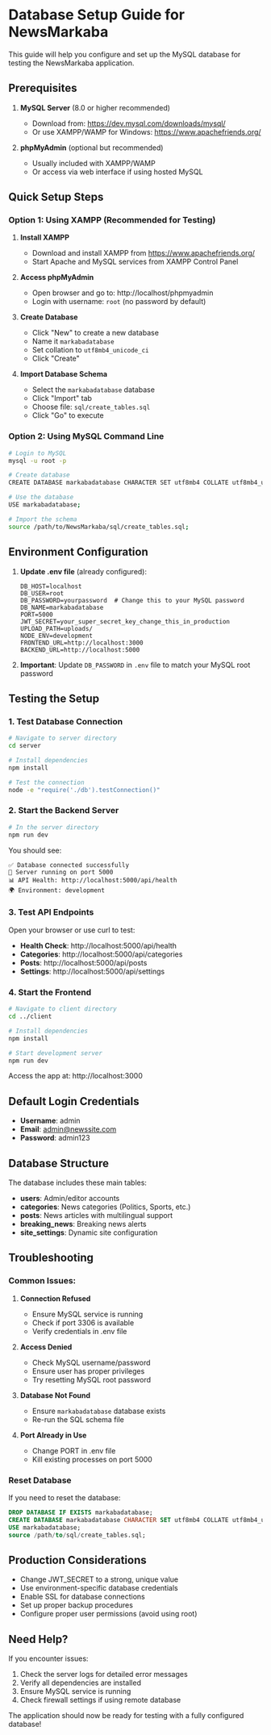# Database Setup Guide for NewsMarkaba

This guide will help you configure and set up the MySQL database for testing the NewsMarkaba application.

## Prerequisites

1. **MySQL Server** (8.0 or higher recommended)
   - Download from: https://dev.mysql.com/downloads/mysql/
   - Or use XAMPP/WAMP for Windows: https://www.apachefriends.org/

2. **phpMyAdmin** (optional but recommended)
   - Usually included with XAMPP/WAMP
   - Or access via web interface if using hosted MySQL

## Quick Setup Steps

### Option 1: Using XAMPP (Recommended for Testing)

1. **Install XAMPP**
   - Download and install XAMPP from https://www.apachefriends.org/
   - Start Apache and MySQL services from XAMPP Control Panel

2. **Access phpMyAdmin**
   - Open browser and go to: http://localhost/phpmyadmin
   - Login with username: `root` (no password by default)

3. **Create Database**
   - Click "New" to create a new database
   - Name it `markabadatabase`
   - Set collation to `utf8mb4_unicode_ci`
   - Click "Create"

4. **Import Database Schema**
   - Select the `markabadatabase` database
   - Click "Import" tab
   - Choose file: `sql/create_tables.sql`
   - Click "Go" to execute

### Option 2: Using MySQL Command Line

```bash
# Login to MySQL
mysql -u root -p

# Create database
CREATE DATABASE markabadatabase CHARACTER SET utf8mb4 COLLATE utf8mb4_unicode_ci;

# Use the database
USE markabadatabase;

# Import the schema
source /path/to/NewsMarkaba/sql/create_tables.sql;
```

## Environment Configuration

1. **Update .env file** (already configured):
   ```env
   DB_HOST=localhost
   DB_USER=root
   DB_PASSWORD=yourpassword  # Change this to your MySQL password
   DB_NAME=markabadatabase
   PORT=5000
   JWT_SECRET=your_super_secret_key_change_this_in_production
   UPLOAD_PATH=uploads/
   NODE_ENV=development
   FRONTEND_URL=http://localhost:3000
   BACKEND_URL=http://localhost:5000
   ```

2. **Important**: Update `DB_PASSWORD` in `.env` file to match your MySQL root password

## Testing the Setup

### 1. Test Database Connection

```bash
# Navigate to server directory
cd server

# Install dependencies
npm install

# Test the connection
node -e "require('./db').testConnection()"
```

### 2. Start the Backend Server

```bash
# In the server directory
npm run dev
```

You should see:
```
✅ Database connected successfully
🚀 Server running on port 5000
📊 API Health: http://localhost:5000/api/health
🌍 Environment: development
```

### 3. Test API Endpoints

Open your browser or use curl to test:

- **Health Check**: http://localhost:5000/api/health
- **Categories**: http://localhost:5000/api/categories
- **Posts**: http://localhost:5000/api/posts
- **Settings**: http://localhost:5000/api/settings

### 4. Start the Frontend

```bash
# Navigate to client directory
cd ../client

# Install dependencies
npm install

# Start development server
npm run dev
```

Access the app at: http://localhost:3000

## Default Login Credentials

- **Username**: admin
- **Email**: admin@newssite.com
- **Password**: admin123

## Database Structure

The database includes these main tables:

- **users**: Admin/editor accounts
- **categories**: News categories (Politics, Sports, etc.)
- **posts**: News articles with multilingual support
- **breaking_news**: Breaking news alerts
- **site_settings**: Dynamic site configuration

## Troubleshooting

### Common Issues:

1. **Connection Refused**
   - Ensure MySQL service is running
   - Check if port 3306 is available
   - Verify credentials in .env file

2. **Access Denied**
   - Check MySQL username/password
   - Ensure user has proper privileges
   - Try resetting MySQL root password

3. **Database Not Found**
   - Ensure `markabadatabase` database exists
   - Re-run the SQL schema file

4. **Port Already in Use**
   - Change PORT in .env file
   - Kill existing processes on port 5000

### Reset Database

If you need to reset the database:

```sql
DROP DATABASE IF EXISTS markabadatabase;
CREATE DATABASE markabadatabase CHARACTER SET utf8mb4 COLLATE utf8mb4_unicode_ci;
USE markabadatabase;
source /path/to/sql/create_tables.sql;
```

## Production Considerations

- Change JWT_SECRET to a strong, unique value
- Use environment-specific database credentials
- Enable SSL for database connections
- Set up proper backup procedures
- Configure proper user permissions (avoid using root)

## Need Help?

If you encounter issues:
1. Check the server logs for detailed error messages
2. Verify all dependencies are installed
3. Ensure MySQL service is running
4. Check firewall settings if using remote database

The application should now be ready for testing with a fully configured database!
